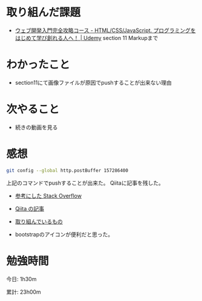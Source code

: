 # 取り組んだ課題
- [ウェブ開発入門完全攻略コース \- HTML/CSS/JavaScript\. プログラミングをはじめて学び創れる人へ！ \| Udemy](https://www.udemy.com/course/web-application-development/) section 11 Markupまで

# わかったこと
- section11にて画像ファイルが原因でpushすることが出来ない理由

# 次やること
- 続きの動画を見る

# 感想
```bash
git config --global http.postBuffer 157286400
```
上記のコマンドでpushすることが出来た。
Qiitaに記事を残した。

- [参考にした Stack Overflow](https://stackoverflow.com/a/68711337)
- [Qiita の記事](https://qiita.com/Kazu_Project/items/230916db979e89fd90f3)
- [取り組んでいるもの](https://github.com/KazumaProject/web-development-udemy-ecsite)

- bootstrapのアイコンが便利だと思った。

# 勉強時間
今日: 1h30m

累計: 23h00m
